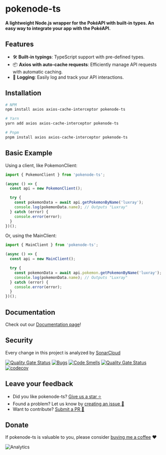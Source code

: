 # pokenode-ts

**A lightweight Node.js wrapper for the PokéAPI with built-in types. An easy way to integrate your app with the PokéAPI.**

## Features

- 🛠️ **Built-in typings**: TypeScript support with pre-defined types.
- 📦 **Axios with auto-cache requests**: Efficiently manage API requests with automatic caching.
- 🌲 **Logging**: Easily log and track your API interactions.

## Installation

```bash
# NPM
npm install axios axios-cache-interceptor pokenode-ts

# Yarn
yarn add axios axios-cache-interceptor pokenode-ts

# Pnpm
pnpm install axios axios-cache-interceptor pokenode-ts
```

## Basic Example

Using a client, like PokemonClient:

```ts
import { PokemonClient } from 'pokenode-ts';

(async () => {
  const api = new PokemonClient();

  try {
    const pokemonData = await api.getPokemonByName('luxray');
    console.log(pokemonData.name); // Outputs "Luxray"
  } catch (error) {
    console.error(error);
  }
})();

```

Or, using the MainClient:

```js
import { MainClient } from 'pokenode-ts';

(async () => {
  const api = new MainClient();

  try {
    const pokemonData = await api.pokemon.getPokemonByName('luxray');
    console.log(pokemonData.name); // Outputs "Luxray"
  } catch (error) {
    console.error(error);
  }
})();
```

## Documentation

Check out our [Documentation page](https://pokenode-ts.vercel.app/)!

## Security

Every change in this project is analyzed by [SonarCloud](https://sonarcloud.io/)

[![Quality Gate Status](https://sonarcloud.io/api/project_badges/measure?project=Gabb-c_pokenode-ts&metric=alert_status)](https://sonarcloud.io/summary/new_code?id=Gabb-c_pokenode-ts 'Sonar Quality Gate Status')
[![Bugs](https://sonarcloud.io/api/project_badges/measure?project=Gabb-c_pokenode-ts&metric=bugs)](https://sonarcloud.io/summary/new_code?id=Gabb-c_pokenode-ts 'Sonar Bugs')
[![Code Smells](https://sonarcloud.io/api/project_badges/measure?project=Gabb-c_pokenode-ts&metric=code_smells)](https://sonarcloud.io/summary/new_code?id=Gabb-c_pokenode-ts 'Sonar Code Smells')
[![Quality Gate Status](https://sonarcloud.io/api/project_badges/measure?project=Gabb-c_pokenode-ts&metric=alert_status)](https://sonarcloud.io/summary/new_code?id=Gabb-c_pokenode-ts 'Sonar Quality Gate Status')
[![codecov](https://codecov.io/gh/Gabb-c/pokenode-ts/branch/master/graph/badge.svg?token=whfY8GNSpS)](https://codecov.io/gh/Gabb-c/pokenode-ts 'Codecov Coverage Reports')

## Leave your feedback

- Did you like pokenode-ts? [Give us a star ⭐](https://github.com/Gabb-c/pokenode-ts)
- Found a problem? Let us know by [creating an issue 🔎](https://github.com/Gabb-c/pokenode-ts/issues)
- Want to contribute? [Submit a PR 📑](https://github.com/Gabb-c/pokenode-ts/pulls)

## Donate

If pokenode-ts is valuable to you, please consider [buying me a coffee](https://github.com/sponsors/Gabb-c) ❤️

![Analytics](https://repobeats.axiom.co/api/embed/f71a113e3161e1d054170c94e4ac3fcfc960cdd4.svg 'Repobeats analytics image')
